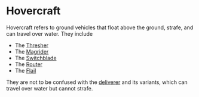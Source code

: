 # Hovercraft

Hovercraft refers to ground vehicles that float above the ground, strafe, and
can travel over water. They include

- The [Thresher](../vehicles/Thresher.md)
- The [Magrider](../vehicles/Magrider.md)
- The [Switchblade](../items/Switchblade.md)
- The [Router](../vehicles/Router.md)
- The [Flail](../vehicles/Flail.md)

They are not to be confused with the [deliverer](../vehicles/Deliverer.md) and
its variants, which can travel over water but cannot strafe.
